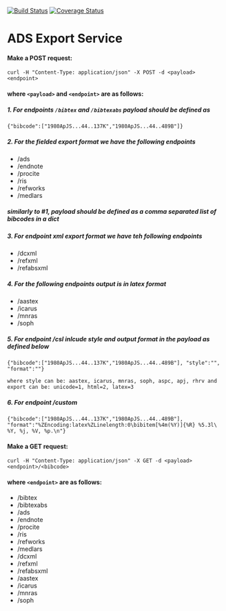 [![Build Status](https://travis-ci.org/adsabs/export_service.svg?branch=master)](https://travis-ci.org/adsabs/export_service)
[![Coverage Status](https://coveralls.io/repos/adsabs/export_service/badge.svg?branch=master)](https://coveralls.io/r/adsabs/export_service?branch=master)


# ADS Export Service


#### Make a POST request:

`curl -H "Content-Type: application/json" -X POST -d <payload> <endpoint>`


#### where `<payload>` and `<endpoint>` are as follows:


##### 1. For endpoints `/bibtex` and `/bibtexabs` payload should be defined as
    {"bibcode":["1980ApJS...44..137K","1980ApJS...44..489B"]}


##### 2. For the fielded export format we have the following endpoints
* /ads
* /endnote
* /procite
* /ris
* /refworks
* /medlars
##### similarly to #1, payload should be defined as a comma separated list of bibcodes in a dict


##### 3. For endpoint xml export format we have teh following endpoints
* /dcxml
* /refxml
* /refabsxml


##### 4. For the following endpoints output is in latex format
* /aastex
* /icarus
* /mnras
* /soph


##### 5. For endpoint /csl inlcude style and output format in the payload as defined below

    {"bibcode":["1980ApJS...44..137K","1980ApJS...44..489B"], "style":"", "format":""}

    where style can be: aastex, icarus, mnras, soph, aspc, apj, rhrv and export can be: unicode=1, html=2, latex=3


##### 6. For endpoint /custom

    {"bibcode":["1980ApJS...44..137K","1980ApJS...44..489B"], "format":"%ZEncoding:latex%ZLinelength:0\bibitem[%4m(%Y)]{%R} %5.3l\ %Y, %j, %V, %p.\n"}



#### Make a GET request:

`curl -H "Content-Type: application/json" -X GET -d <payload> <endpoint>/<bibcode>`


#### where `<endpoint>` are as follows:
* /bibtex
* /bibtexabs
* /ads
* /endnote
* /procite
* /ris
* /refworks
* /medlars
* /dcxml
* /refxml
* /refabsxml
* /aastex
* /icarus
* /mnras
* /soph